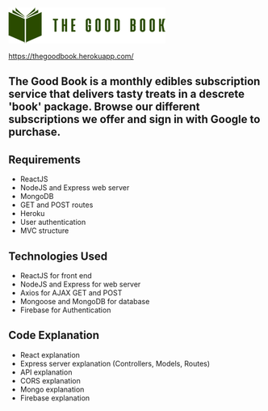 ![The Good Book](client/public/img/tgb-logo-readme.png)

https://thegoodbook.herokuapp.com/

## The Good Book is a monthly edibles subscription service that delivers tasty treats in a descrete 'book' package. Browse our different subscriptions we offer and sign in with Google to purchase.

## Requirements
- ReactJS
- NodeJS and Express web server
- MongoDB
- GET and POST routes
- Heroku
- User authentication
- MVC structure

## Technologies Used
- ReactJS for front end
- NodeJS and Express for web server
- Axios for AJAX GET and POST
- Mongoose and MongoDB for database
- Firebase for Authentication

## Code Explanation
- React explanation
- Express server explanation
(Controllers, Models, Routes)
- API explanation
- CORS explanation
- Mongo explanation
- Firebase explanation
